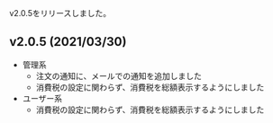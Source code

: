 v2.0.5をリリースしました。

## v2.0.5 (2021/03/30)

- 管理系
  - 注文の通知に、メールでの通知を追加しました
  - 消費税の設定に関わらず、消費税を総額表示するようにしました
- ユーザー系
  - 消費税の設定に関わらず、消費税を総額表示するようにしました

